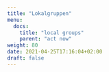 ```yaml
---
title: "Lokalgruppen"
menu:
  docs:
    title: "local groups"
    parent: "act now"
weight: 80
date: 2021-04-25T17:16:04+02:00
draft: false
---
```


